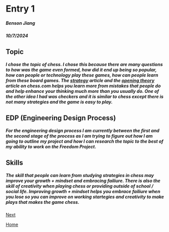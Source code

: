 # Entry 1
##### Benson Jiang
##### 10/7/2024

## Topic
##### I chose the topic of chess. I chose this because there are many questions to how was the game even formed, how did it end up being so popular, how can people or technology play these games, how can people learn from these board games. The [strategy](https://www.chess.com/articles/strategy) article and the [opening theory](https://www.chess.com/articles/opening-theory) article on chess.com helps you learn more from mistakes that people do and help enhance your thinking much more than you usually do. One of the other idea I had was checkers and it is similar to chess except there is not many strategies and the game is easy to play.

## EDP (Engineering Design Process)
##### For the engineering design process I am currently between the first and the second stage of the process as I am trying to figure out how I am going to outline my project and how I can research the topic to the best of my ability to work on the Freedom Project.

## Skills
##### The skill that people can learn from studying strategies in chess may improve your growth + mindset and embracing failiure. There is also the skill of creativity when playing chess or providing outside of school / social life. Improving growth + mindset helps you embrace failiure when you lose so you can improve on working startegies and creativity to make plays that makes the game chess.

[Next](entry02.md)

[Home](../README.md)
